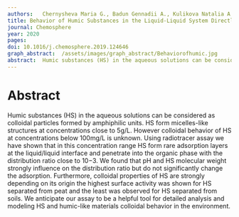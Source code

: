 ```yaml
---
authors:   Chernysheva Maria G., Badun Gennadii A., Kulikova Natalia A., Perminova Irina V.
title: Behavior of Humic Substances in the Liquid-Liquid System Directly Measured Using Tritium Label
journal: Chemosphere
year: 2020
pages:  
doi: 10.1016/j.chemosphere.2019.124646
graph_abstract:  /assets/images/graph_abstract/Behaviorofhumic.jpg
abstract:  Humic substances (HS) in the aqueous solutions can be considered as colloidal particles formed by amphiphilic units. HS form micelles-like structures at concentrations close to 5g/L. However colloidal behavior of HS at concentrations below 100mg/L is unknown. Using radiotracer assay we have shown that in this concentration range HS form rare adsorption layers at the liquid/liquid interface and penetrate into the organic phase with the distribution ratio close to 10−3. We found that pH and HS molecular weight strongly influence on the distribution ratio but do not significantly change the adsorption. Furthermore, colloidal properties of HS are strongly depending on its origin the highest surface activity was shown for HS separated from peat and the least was observed for HS separated from soils. We anticipate our assay to be a helpful tool for detailed analysis and modeling HS and humic-like materials colloidal behavior in the environment.
---
```



# Abstract

Humic substances (HS) in the aqueous solutions can be considered as colloidal particles formed by amphiphilic units. HS form micelles-like structures at concentrations close to 5g/L. However colloidal behavior of HS at concentrations below 100mg/L is unknown. Using radiotracer assay we have shown that in this concentration range HS form rare adsorption layers at the liquid/liquid interface and penetrate into the organic phase with the distribution ratio close to 10−3. We found that pH and HS molecular weight strongly influence on the distribution ratio but do not significantly change the adsorption. Furthermore, colloidal properties of HS are strongly depending on its origin the highest surface activity was shown for HS separated from peat and the least was observed for HS separated from soils. We anticipate our assay to be a helpful tool for detailed analysis and modeling HS and humic-like materials colloidal behavior in the environment.